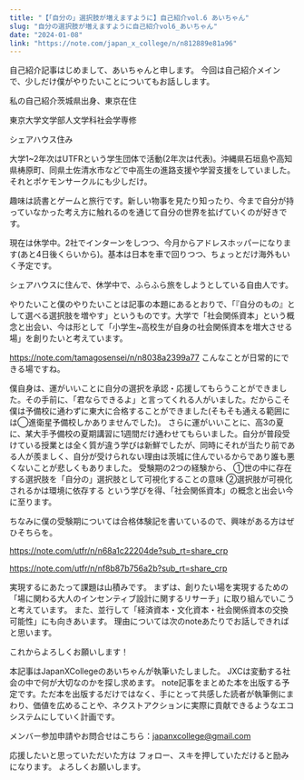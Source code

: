 ```yaml
---
title: "【「自分の」選択肢が増えますように】自己紹介vol.6 あいちゃん"
slug: "自分の選択肢が増えますように自己紹介vol6_あいちゃん"
date: "2024-01-08"
link: "https://note.com/japan_x_college/n/n812889e81a96"
---
```


自己紹介記事はじめまして、あいちゃんと申します。
今回は自己紹介メインで、少しだけ僕がやりたいことについてもお話しします。




私の自己紹介茨城県出身、東京在住

東京大学文学部人文学科社会学専修

シェアハウス住み

大学1~2年次はUTFRという学生団体で活動(2年次は代表)。沖縄県石垣島や高知県梼原町、同県土佐清水市などで中高生の進路支援や学習支援をしていました。それとポケモンサークルにも少しだけ。

趣味は読書とゲームと旅行です。新しい物事を見たり知ったり、今まで自分が持っていなかった考え方に触れるのを通じて自分の世界を拡げていくのが好きです。

現在は休学中。2社でインターンをしつつ、今月からアドレスホッパーになります(あと4日後くらいから)。基本は日本を車で回りつつ、ちょっとだけ海外もいく予定です。

シェアハウスに住んで、休学中で、ふらふら旅をしようとしている自由人です。

やりたいこと僕のやりたいことは記事の本題にあるとおりで、「『自分のもの』として選べる選択肢を増やす」というものです。大学で「社会関係資本」という概念と出会い、今は形として「小学生~高校生が自身の社会関係資本を増大させる場」を創りたいと考えています。

https://note.com/tamagosensei/n/n8038a2399a77
こんなことが日常的にできる場ですね。

僕自身は、運がいいことに自分の選択を承認・応援してもらうことができました。その手前に、「君ならできるよ」と言ってくれる人がいました。だからこそ僕は予備校に通わずに東大に合格することができました(そもそも通える範囲には◯進衛星予備校しかありませんでした)。
さらに運がいいことに、高3の夏に、某大手予備校の夏期講習に1週間だけ通わせてもらいました。自分が普段受けている授業とは全く質が違う学びは新鮮でしたが、同時にそれが当たり前である人が羨ましく、自分が受けられない理由は茨城に住んでいるからであり誰も悪くないことが悲しくもありました。
受験期の2つの経験から、
①世の中に存在する選択肢を「自分の」選択肢として可視化することの意味
②選択肢が可視化されるかは環境に依存する
という学びを得、「社会関係資本」の概念と出会い今に至ります。

ちなみに僕の受験期については合格体験記を書いているので、興味がある方はぜひそちらを。

https://note.com/utfr/n/n68a1c22204de?sub_rt=share_crp

https://note.com/utfr/n/nf8b87b756a2b?sub_rt=share_crp

実現するにあたって課題は山積みです。
まずは、創りたい場を実現するための「場に関わる大人のインセンティブ設計に関するリサーチ」に取り組んでいこうと考えています。
また、並行して「経済資本・文化資本・社会関係資本の交換可能性」にも向きあいます。
理由については次のnoteあたりでお話しできればと思います。

これからよろしくお願いします！

本記事はJapanXCollegeのあいちゃんが執筆いたしました。
JXCは変動する社会の中で何が大切なのかを探し求めます。
note記事をまとめた本を出版する予定です。ただ本を出版するだけではなく、手にとって共感した読者が執筆側にまわり、価値を広めることや、ネクストアクションに実際に貢献できるようなエコシステムにしていく計画です。

メンバー参加申請やお問合せはこちら：japanxcollege@gmail.com

応援したいと思っていただいた方は
フォロー、スキを押していただけると励みになります。
よろしくお願いします。